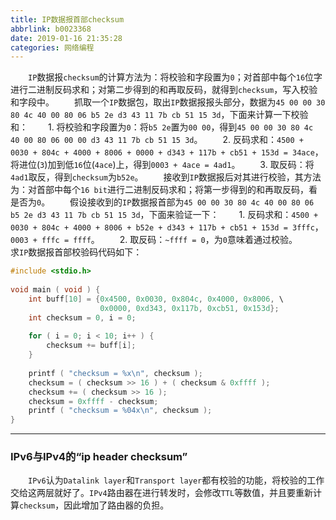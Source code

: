 ```yaml
---
title: IP数据报首部checksum
abbrlink: b0023368
date: 2019-01-16 21:35:28
categories: 网络编程
---
```

&emsp;&emsp;`IP`数据报`checksum`的计算方法为：将校验和字段置为`0`；对首部中每个`16`位字进行二进制反码求和；对第二步得到的和再取反码，就得到`checksum`，写入校验和字段中。
&emsp;&emsp;抓取一个`IP`数据包，取出`IP`数据报报头部分，数据为`45 00 00 30 80 4c 40 00 80 06 b5 2e d3 43 11 7b cb 51 15 3d`，下面来计算一下校验和：
&emsp;&emsp;1. 将校验和字段置为`0`：将`b5 2e`置为`00 00`，得到`45 00 00 30 80 4c 40 00 80 06 00 00 d3 43 11 7b cb 51 15 3d`。
&emsp;&emsp;2. 反码求和：`4500 + 0030 + 804c + 4000 + 8006 + 0000 + d343 + 117b + cb51 + 153d = 34ace`，将进位(`3`)加到低`16`位(`4ace`)上，得到`0003 + 4ace = 4ad1`。
&emsp;&emsp;3. 取反码：将`4ad1`取反，得到`checksum`为`b52e`。
&emsp;&emsp;接收到`IP`数据报后对其进行校验，其方法为：对首部中每个`16 bit`进行二进制反码求和；将第一步得到的和再取反码，看是否为`0`。
&emsp;&emsp;假设接收到的`IP`数据报首部为`45 00 00 30 80 4c 40 00 80 06 b5 2e d3 43 11 7b cb 51 15 3d`，下面来验证一下：
&emsp;&emsp;1. 反码求和：`4500 + 0030 + 804c + 4000 + 8006 + b52e + d343 + 117b + cb51 + 153d = 3fffc`，`0003 + fffc = ffff`。
&emsp;&emsp;2. 取反码：`~ffff = 0`，为`0`意味着通过校验。
&emsp;&emsp;求`IP`数据报首部校验码代码如下：

``` cpp
#include <stdio.h>
​
void main ( void ) {
    int buff[10] = {0x4500, 0x0030, 0x804c, 0x4000, 0x8006, \
                    0x0000, 0xd343, 0x117b, 0xcb51, 0x153d};
    int checksum = 0, i = 0;
​
    for ( i = 0; i < 10; i++ ) {
        checksum += buff[i];
    }
​
    printf ( "checksum = %x\n", checksum );
    checksum = ( checksum >> 16 ) + ( checksum & 0xffff );
    checksum += ( checksum >> 16 );
    checksum = 0xffff - checksum;
    printf ( "checksum = %04x\n", checksum );
}
```

---

### IPv6与IPv4的“ip header checksum”

&emsp;&emsp;`IPv6`认为`Datalink layer`和`Transport layer`都有校验的功能，将校验的工作交给这两层就好了。`IPv4`路由器在进行转发时，会修改`TTL`等数值，并且要重新计算`checksum`，因此增加了路由器的负担。